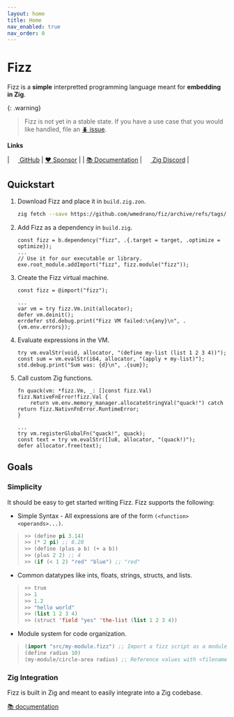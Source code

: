 ```yaml
---
layout: home
title: Home
nav_enabled: true
nav_order: 0
---
```


# Fizz

Fizz is a **simple** interpretted programming language meant for **embedding in
Zig**.

{: .warning}
> Fizz is not yet in a stable state. If you have a use case that you would like
> handled, file an [🪲 issue](https://github.com/wmedrano/fizz/issues).

**Links**

| [<img width=16px src="https://github.githubassets.com/images/icons/emoji/octocat.png"> GitHub](https://github.com/wmedrano/fizz) | [❤ Sponsor](https://github.com/sponsors/wmedrano)                                                             |
| [📚 Documentation](https://wmedrano.github.io/fizz)                                                                              | [<img width=16px src="https://avatars.githubusercontent.com/u/27973237"> Zig Discord](https://discord.gg/zig) |

## Quickstart

1. Download Fizz and place it in `build.zig.zon`.
   ```sh
   zig fetch --save https://github.com/wmedrano/fiz/archive/refs/tags/v0.2.0.tar.gz
   ```
1. Add Fizz as a dependency in `build.zig`.
   ```zig
   const fizz = b.dependency("fizz", .{.target = target, .optimize = optimize});
   ...
   // Use it for our executable or library.
   exe.root_module.addImport("fizz", fizz.module("fizz"));
   ```
1. Create the Fizz virtual machine.
   ```zig
   const fizz = @import("fizz");

   ...
   var vm = try fizz.Vm.init(allocator);
   defer vm.deinit();
   errdefer std.debug.print("Fizz VM failed:\n{any}\n", .{vm.env.errors});
   ```
1. Evaluate expressions in the VM.
   ```zig
   try vm.evalStr(void, allocator, "(define my-list (list 1 2 3 4))");
   const sum = vm.evalStr(i64, allocator, "(apply + my-list)");
   std.debug.print("Sum was: {d}\n", .{sum});
   ```
1. Call custom Zig functions.
   ```zig
   fn quack(vm: *fizz.Vm, _: []const fizz.Val) fizz.NativeFnError!fizz.Val {
       return vm.env.memory_manager.allocateStringVal("quack!") catch return fizz.NativnFnError.RuntimeError;
   }

   ...
   try vm.registerGlobalFn("quack!", quack);
   const text = try vm.evalStr([]u8, allocator, "(quack!)");
   defer allocator.free(text);
   ```

## Goals

### Simplicity

It should be easy to get started writing Fizz. Fizz supports the following:

- Simple Syntax - All expressions are of the form `(<function> <operands>...)`.
 > ```lisp
 > >> (define pi 3.14)
 > >> (* 2 pi) ;; 6.28
 > >> (define (plus a b) (+ a b))
 > >> (plus 2 2) ;; 4
 > >> (if (< 1 2) "red" "blue") ;; "red"
 > ```
- Common datatypes like ints, floats, strings, structs, and lists.
 > ```lisp
 > >> true
 > >> 1
 > >> 1.2
 > >> "hello world"
 > >> (list 1 2 3 4)
 > >> (struct 'field "yes" 'the-list (list 1 2 3 4))
 > ```
- Module system for code organization.
 > ```lisp
 > (import "src/my-module.fizz") ;; Import a fizz script as a module.
 > (define radius 10)
 > (my-module/circle-area radius) ;; Reference values with <filename>/<identifier>.
 > ```

### Zig Integration

Fizz is built in Zig and meant to easily integrate into a Zig codebase.

[📚 documentation](https://wmedrano.github.io/fizz/zig-api)
